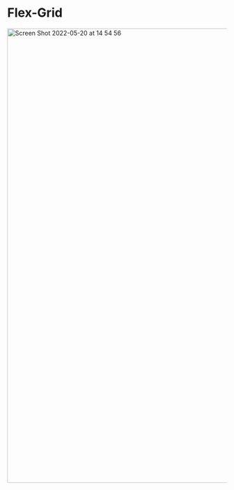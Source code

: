 # Flex-Grid

<img width="1043" alt="Screen Shot 2022-05-20 at 14 54 56" src="https://user-images.githubusercontent.com/101603320/169532913-a3accfc1-2d15-4518-acee-39b1eeb5694b.png">
